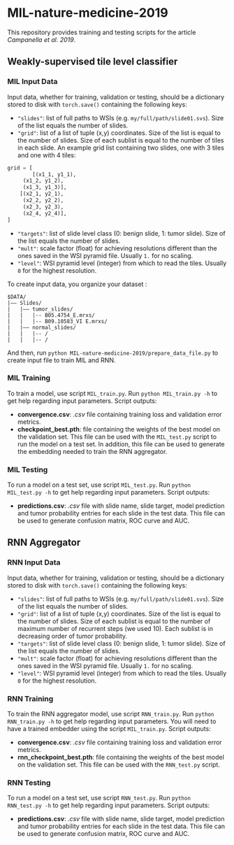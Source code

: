 # MIL-nature-medicine-2019
This repository provides training and testing scripts for the article *Campanella et al. 2019*.

## Weakly-supervised tile level classifier

### MIL Input Data
Input data, whether for training, validation or testing, should be a dictionary stored to disk with `torch.save()` containing the following keys:
* `"slides"`: list of full paths to WSIs (e.g. `my/full/path/slide01.svs`). Size of the list equals the number of slides.
* `"grid"`: list of a list of tuple (x,y) coordinates. Size of the list is equal to the number of slides. Size of each sublist is equal to the number of tiles in each slide. An example grid list containing two slides, one with 3 tiles and one with 4 tiles:
```python
grid = [
        [(x1_1, y1_1),
	 (x1_2, y1_2),
	 (x1_3, y1_3)],
	[(x2_1, y2_1),
	 (x2_2, y2_2),
	 (x2_3, y2_3),
	 (x2_4, y2_4)],
]
```
* `"targets"`: list of slide level class (0: benign slide, 1: tumor slide). Size of the list equals the number of slides.
* `"mult"`: scale factor (float) for achieving resolutions different than the ones saved in the WSI pyramid file. Usually `1.` for no scaling.
* `"level"`: WSI pyramid level (integer) from which to read the tiles. Usually `0` for the highest resolution.

To create input data, you organize your dataset :
```
$DATA/
|–– Slides/
|   |–– tumor_slides/ 
|   |   |-- B05.4754_E.mrxs/
|   |   |-- B09.10583_VI E.mrxs/
|   |–– normal_slides/
|   |   |-- /
|   |   |-- /
```
And then, run `python MIL-nature-medicine-2019/prepare_data_file.py` to create input file to train MIL and RNN.

### MIL Training
To train a model, use script `MIL_train.py`. Run `python MIL_train.py -h` to get help regarding input parameters.
Script outputs:
* **convergence.csv**: *.csv* file containing training loss and validation error metrics.
* **checkpoint_best.pth**: file containing the weights of the best model on the validation set. This file can be used with the `MIL_test.py` script to run the model on a test set. In addition, this file can be used to generate the embedding needed to train the RNN aggregator.

### MIL Testing
To run a model on a test set, use script `MIL_test.py`. Run `python MIL_test.py -h` to get help regarding input parameters.
Script outputs:
* **predictions.csv**: *.csv* file with slide name, slide target, model prediction and tumor probability entries for each slide in the test data. This file can be used to generate confusion matrix, ROC curve and AUC.

## RNN Aggregator

### RNN Input Data
Input data, whether for training, validation or testing, should be a dictionary stored to disk with `torch.save()` containing the following keys:
* `"slides"`: list of full paths to WSIs (e.g. `my/full/path/slide01.svs`). Size of the list equals the number of slides.
* `"grid"`: list of a list of tuple (x,y) coordinates. Size of the list is equal to the number of slides. Size of each sublist is equal to the number of maximum number of recurrent steps (we used 10). Each sublist is in decreasing order of tumor probability.
* `"targets"`: list of slide level class (0: benign slide, 1: tumor slide). Size of the list equals the number of slides.
* `"mult"`: scale factor (float) for achieving resolutions different than the ones saved in the WSI pyramid file. Usually `1.` for no scaling.
* `"level"`: WSI pyramid level (integer) from which to read the tiles. Usually `0` for the highest resolution.

### RNN Training
To train the RNN aggregator model, use script `RNN_train.py`. Run `python RNN_train.py -h` to get help regarding input parameters. You will need to have a trained embedder using the script `MIL_train.py`.
Script outputs:
* **convergence.csv**: *.csv* file containing training loss and validation error metrics.
* **rnn_checkpoint_best.pth**: file containing the weights of the best model on the validation set. This file can be used with the `RNN_test.py` script.

### RNN Testing
To run a model on a test set, use script `RNN_test.py`. Run `python RNN_test.py -h` to get help regarding input parameters.
Script outputs:
* **predictions.csv**: *.csv* file with slide name, slide target, model prediction and tumor probability entries for each slide in the test data. This file can be used to generate confusion matrix, ROC curve and AUC.
